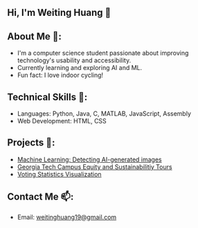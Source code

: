 ## Hi, I'm Weiting Huang 👋

<!--
**weitinghuang19/weitinghuang19** is a ✨ _special_ ✨ repository because its `README.md` (this file) appears on your GitHub profile.

Here are some ideas to get you started:

- 🔭 I’m currently working on ...
- 🌱 I’m currently learning ...
- 👯 I’m looking to collaborate on ...
- 🤔 I’m looking for help with ...
- 💬 Ask me about ...
- 📫 How to reach me: ...
- 😄 Pronouns: ...
- ⚡ Fun fact: ...
-->

## About Me 🌱:
- I'm a computer science student passionate about improving technology's usability and accessibility.
- Currently learning and exploring AI and ML.
- Fun fact: I love indoor cycling!

## Technical Skills 💬:
- Languages: Python, Java, C, MATLAB, JavaScript, Assembly
- Web Development: HTML, CSS

## Projects 🔭:
- [Machine Learning: Detecting AI-generated images](https://github.gatech.edu/rwarner31/ML-Project)
- [Georgia Tech Campus Equity and Sustainabilitiy Tours](https://tle9.github.io/GT-Equity-and-Sustainability-Tours/)
- [Voting Statistics Visualization](https://github.com/weitinghuang19/Voting-Statistics-Visualization)

## Contact Me 📫:
- Email: weitinghuang19@gmail.com
